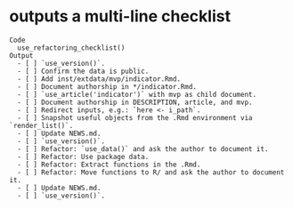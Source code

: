 # outputs a multi-line checklist

    Code
      use_refactoring_checklist()
    Output
      - [ ] `use_version()`.
      - [ ] Confirm the data is public.
      - [ ] Add inst/extdata/mvp/indicator.Rmd.
      - [ ] Document authorship in */indicator.Rmd.
      - [ ] `use_article('indicator')` with mvp as child document.
      - [ ] Document authorship in DESCRIPTION, article, and mvp.
      - [ ] Redirect inputs, e.g.: `here <- i_path`.
      - [ ] Snapshot useful objects from the .Rmd environment via `render_list()`.
      - [ ] Update NEWS.md.
      - [ ] `use_version()`.
      - [ ] Refactor: `use_data()` and ask the author to document it.
      - [ ] Refactor: Use package data.
      - [ ] Refactor: Extract functions in the .Rmd.
      - [ ] Refactor: Move functions to R/ and ask the author to document it.
      - [ ] Update NEWS.md.
      - [ ] `use_version()`.

